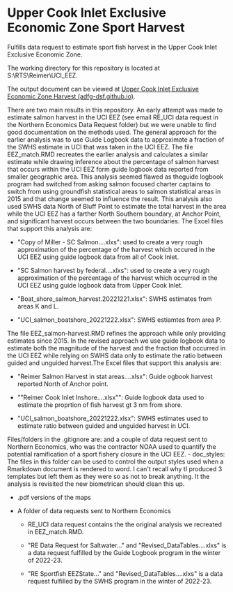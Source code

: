 # Upper Cook Inlet Exclusive Economic Zone Sport Harvest

Fulfills data request to estimate sport fish harvest in the Upper Cook Inlet Exclusive Economic Zone.

The working directory for this repository is located at S:\\RTS\\Reimer\\UCI_EEZ.

The output document can be viewed at [Upper Cook Inlet Exclusive Economic Zone Harvest (adfg-dsf.github.io)](https://adfg-dsf.github.io/UCI_EEZ/).

There are two main results in this repository. An early attempt was made to estimate salmon harvest in the UCI EEZ (see email RE_UCI data request in the Northern Economics Data Request folder) but we were unable to find good documentation on the methods used. The general approach for the earlier analysis was to use Guide Logbook data to approximate a fraction of the SWHS estimate in UCI that was taken in the UCI EEZ. The file EEZ_match.RMD recreates the earlier analysis and calculates a similar estimate while drawing inference about the percentage of salmon harvest that occurs within the UCI EEZ form guide logbook data reported from smaller geographic area. This analysis seemed flawed as theguide logbook program had switched from asking salmon focused charter captains to switch from using groundfish statistical areas to salmon statistical areas in 2015 and that change seemed to influence the result. This analysis also used SWHS data North of Bluff Point to estimate the total harvest in the area while the UCI EEZ has a farther North Southern boundary, at Anchor Point, and significant harvest occurs between the two boundaries. The Excel files that support this analysis are:

-   "Copy of Miller - SC Salmon....xlxs": used to create a very rough approximation of the percentage of the harvest which occured in the UCI EEZ using guide logbook data from all of Cook Inlet.

-   "SC Salmon harvest by federal....xlxs": used to create a very rough approximation of the percentage of the harvest which occurred in the UCI EEZ using guide logbook data from Upper Cook Inlet.

-   "Boat_shore_salmon_harvest.20221221.xlsx": SWHS estimates from areas K and L.

-   "UCI_salmon_boatshore_20221222.xlsx": SWHS estiamtes from area P.

The file EEZ_salmon-harvest.RMD refines the approach while only providing estimates since 2015. In the revised approach we use guide logbook data to estimate both the magnitude of the harvest and the fraction that occurred in the UCI EEZ while relying on SWHS data only to estimate the ratio between guided and unguided harvest.The Excel files that support this analysis are:

-   "Reimer Salmon Harvest in stat areas....xlsx": Guide ogbook harvest reported North of Anchor point.

-   ""Reimer Cook Inlet Inshore....xlsx"": Guide logbook data used to estimate the proprtion of fish harvest gt 3 nm from shore.

-   "UCI_salmon_boatshore_20221222.xlsx": SWHS estimates used to estimate ratio between guided and unguided harvest in UCI.

Files/folders in the .gitignore are: and a couple of data request sent to Northern Economics, who was the contractor NOAA used to quantify the potential ramification of a sport fishery closure in the UCI EEZ. - doc_styles: The files in this folder can be used to control the output styles used when a Rmarkdown document is rendered to word. I can't recall why tI produced 3 templates but left them as they were so as not to break anything. It the analysis is revisited the new biometrican should clean this up.

-   .pdf versions of the maps

-   A folder of data requests sent to Northern Economics

    -   RE_UCI data request contains the the original analysis we recreated in EEZ_match.RMD.

    -   "RE Data Request for Saltwater..." and "Revised_DataTables....xlxs" is a data request fulfilled by the Guide Logbook program in the winter of 2022-23.

    -   "RE Sportfish EEZState..." and "Revised_DataTables....xlxs" is a data request fulfilled by the SWHS program in the winter of 2022-23.
